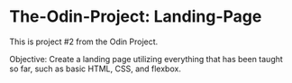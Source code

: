 # The-Odin-Project: Landing-Page

This is project #2 from the Odin Project.

Objective: Create a landing page utilizing everything that has been taught so far, such as basic HTML, CSS, and flexbox.